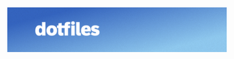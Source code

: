 # <img src="https://raw.githubusercontent.com/bjsho/bjsho/refs/heads/main/assets/banners/dotfiles.png">
